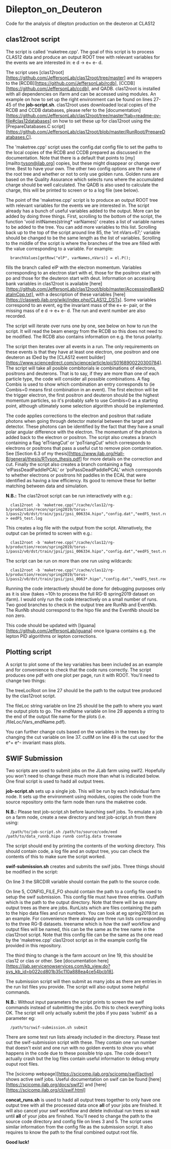 # Dilepton_on_Deuteron
Code for the analysis of dilepton production on the deuteron at CLAS12

## clas12root script

The script is called 'maketree.cpp'. The goal of this script is to process CLAS12 data and produce an output ROOT tree with relevant variables for the events we are interested in: e d -> e+ e- d.

The script uses [clas12root][https://github.com/JeffersonLab/clas12root/tree/master] and its wrappers to the [RCDB][https://github.com/JeffersonLab/rcdb], [CCDB][https://github.com/JeffersonLab/ccdb], and QADB. clas12root is installed with all dependencies on ifarm and can be accessed using modules. An example on how to set up the right environment can be found on lines 27-45 of the **job-script.sh**. clas12root uses downloaded local copies of the RCDB and CCDB databases, please refer to the [documentation][https://github.com/JeffersonLab/clas12root/tree/master?tab=readme-ov-file#clas12databases] on how to set these up for clas12root using the [PrepareDatabases.C script][https://github.com/JeffersonLab/clas12root/blob/master/RunRoot/PrepareDatabases.C].

The 'maketree.cpp' script uses the config.dat config file to set the paths to the local copies of the RCDB and CCDB prepared as discussed in the documentation. Note that there is a default that points to [my][mailto:tyson@jlab.org] copies, but these might disappear or change over time. Best to have your own. The other two config options are the name of the root tree and whether or not to only use golden runs. Golden runs are based on the Quality Assurance which selects runs where the accumulated charge should be well calculated. The QADB is also used to calculate the charge, this will be printed to screen or to a log file (see below).

The point of the 'maketree.cpp' script is to produce an output ROOT tree with relevant variables for the events we are interested in. The script already has a bunch of useful variables added to the output. More can be added by doing three things. First, scrolling to the bottom of the script, the function 'void initNames(string* varNames)' creates a list of variable names to be added to the tree. You can add more variables to this list. Scrolling back up to the top of the script around line 85, the 'int nVars=67;' variable should be changed to be the same length as the list of variables. Scrolling to the middle of the script is where the branches of the tree are filled with the value corresponding to a variable. For example:

      branchValues[getRow("elP", varNames,nVars)] = el.P();

fills the branch called elP with the electron momentum. Variables corresponding to an electron start with el, those for the positron start with po and those for the deuteron start with deut. Information on accessing bank variables in clas12root is available [here][https://github.com/JeffersonLab/clas12root/blob/master/AccesssingBankDataInCpp.txt], with a description of these variables [here][https://clasweb.jlab.org/wiki/index.php/CLAS12_DSTs]. Some variables correspond to an event, eg the invariant mass of the e+ e- pair, or the missing mass of e d -> e+ e- d. The run and event number are also recorded.

The script will iterate over runs one by one, see below on how to run the script. It will read the beam energy from the RCDB so this does not need to be modified. The RCDB also contains information on e.g. the torus polarity.

The script then iterates over all events in a run. The only requirements on these events is that they have at least one electron, one positron and one deuteron as IDed by the [CLAS12 event builder][https://www.sciencedirect.com/science/article/pii/S0168900220300784]. The script will take all posible combitorials ie combinations of electrons, positrons and deuterons. That is to say, if they are more than one of each particle type, the code will consider all possible combinations. A flag Combis is used to show which combination an entry corresponds to (ie Combis=0 means first combination in an event). The first electron will be the trigger electron, the first positron and deuteron should be the highest momentum particles, so it's probably safe to use Combis=0 as a starting point, although ultimately some selection algorithm should be implemented.  

The code applies corrections to the electron and positron that radiate photons when going through detector material between the target and detector. These photons can be identified by the fact that they have a small polar angular difference with the electron. The momentum of the photon is added back to the electron or positron. The script also creates a branch containing a flag 'elTriangCut' or 'poTriangCut' which corresponds to electrons or positrons that pass a useful cut to remove pion contamination. See [Section 6.3 of my thesis][https://www.jlab.org/Hall-B/general/thesis/RTyson_thesis.pdf] for more details on the correction and cut. Finally the script also creates a branch containing a flag 'elPassDeadPaddlePCAL' or 'poPassDeadPaddlePCAL' which corresponds to whether electrons or positrons hit paddles in the ECAL that were identified as having a low efficiency. Its good to remove these for better matching between data and simulation.


**N.B.:** The clas12root script can be run interactively with e.g.: 

      clas12root -b 'maketree.cpp("/cache/clas12/rg-b/production/recon/spring2019/torus-1/pass2/v0/dst/train/jpsi/jpsi_006334.hipo","config.dat","eedFS_test.root")' > eedFS_test.log

This creates a log file with the output from the script. Altenatively, the output can be printed to screen with e.g.: 

      clas12root -b 'maketree.cpp("/cache/clas12/rg-b/production/recon/spring2019/torus-1/pass2/v0/dst/train/jpsi/jpsi_006334.hipo","config.dat","eedFS_test.root")'

The script can be run on more than one run using wildcards:

      clas12root -b 'maketree.cpp("/cache/clas12/rg-b/production/recon/spring2019/torus-1/pass2/v0/dst/train/jpsi/jpsi_0063*.hipo","config.dat","eedFS_test.root")'

Running the code interactively should be done for debugging purposes only as it is slow (takes ~10h to process the full RG-B spring2019 dataset on ifarm). I would only run the code interactively on a small number of runs. Two good branches to check in the output tree are RunNb and EventNb. The RunNb should correspond to the hipo file and the EventNb should be non zero.

This code should be updated with [Iguana][https://github.com/JeffersonLab/iguana] once Iguana contains e.g. the lepton PID algorithms or lepton corrections. 

## Plotting script

A script to plot some of the key variables has been included as an example and for convenience to check that the code runs correctly. The script produces one pdf with one plot per page, run it with ROOT. You'll need to change two things:

The treeLocRoot on line 27 should be the path to the output tree produced by the clas12root script.

The fileLoc string variable on line 25 should be the path to where you want the output plots to go. The endName variable on line 29 appends a string to the end of the output file name for the plots (i.e. /fileLoc/Vars_endName.pdf). 

You can further change cuts based on the variables in the trees by changing the cut variable on line 37. cutIM on line 49 is the cut used for the e^+ e^- invariant mass plots.

## SWIF Submission

Two scripts are used to submit jobs on the JLab farm using swif2. Hopefully you won't need to change these much more than what is indicated below. One final script is used to hadd all output trees.

**job-script.sh** sets up a single job. This will be run by each individual farm node. It sets up the environment using modules, copies the code from the source repository onto the farm node then runs the maketree code.

**N.B.:** Please test job-script.sh before launching swif jobs. To emulate a job on a farm node, create a new directory and test job-script.sh from there using:

      /path/to/job-script.sh /path/to/source/code/eed /path/to/data_runnb.hipo runnb config.data treename

The script should end by printing the contents of the working directory. This should contain code, a log file and an output tree, you can check the contents of this to make sure the script worked.

**swif-submission.sh** creates and submits the swif jobs. Three things should be modified in the script: 

On line 3 the SRCDIR variable should contain the path to the source code. 

On line 5, CONFIG_FILE_FO should contain the path to a config file used to setup the swif submission.
This config file must have three entries. OutPath which is the path to the output directory. Note that there will be as many output trees as there are jobs.
RunLists which are files containing the path to the hipo data files and run numbers. You can look at eg spring2019.txt as an example. For convenience there already are three run lists corresponding to the three RG-B datasets.
treename which is how the swif workflow and output files will be named, this can be the same as the tree name in the clas12root script.
Note that this config file can be the same as the one read by the 'maketree.cpp' clas12root script as in the example config file provided in this repository.

The third thing to change is the farm account on line 19, this should be clas12 or clas or other. See [documentation here][https://jlab.servicenowservices.com/kb_view.do?sys_kb_id=b022cd801b35c110a888ea4ce54bcb18].

The submission script will then submit as many jobs as there are entries in the run list files you provide. The script will also output some helpful commands.

**N.B.:** Without input parameters the script prints to screen the swif commands instead of submitting the jobs. Do this to check everything looks OK. The script will only actually submit the jobs if you pass 'submit' as a parameter eg:

      /path/to/swif-submission.sh submit

There are some test run lists already included in the directory. Please test out the swif-submission script with these. They contain one run number that doesn't exist and one run with no golden events to show you what happens in the code due to these possible trip ups. The code doesn't actually crash but the log files contain useful information to debug empty ouput root files.

The [scicomp webpage][https://scicomp.jlab.org/scicomp/swif/active] shows active swif jobs. Useful documentation on swif can be found [here][https://scicomp.jlab.org/docs/swif2] and [here][https://scicomp.jlab.org/cli/swif.html]

**concat_runs.sh** is used to hadd all output trees together to only have one output tree with all the processed data once **all** of your jobs are finished. It will also cancel your swif workflow and delete individual run trees so wait until **all** of your jobs are finished. You'll need to change the path to the source code directory and config file on lines 3 and 5. The script uses similar information from the config file as the submission script. It also requires to know the path to the final combined output root file.

**Good luck!**


